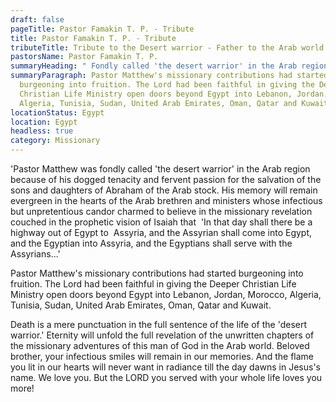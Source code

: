 ```yaml
---
draft: false
pageTitle: Pastor Famakin T. P. - Tribute
title: Pastor Famakin T. P. - Tribute
tributeTitle: Tribute to the Desert warrior - Father to the Arab world mission field
pastorsName: Pastor Famakin T. P.
summaryHeading: " Fondly called 'the desert warrior' in the Arab region"
summaryParagraph: Pastor Matthew's missionary contributions had started
  burgeoning into fruition. The Lord had been faithful in giving the Deeper
  Christian Life Ministry open doors beyond Egypt into Lebanon, Jordan, Morocco,
  Algeria, Tunisia, Sudan, United Arab Emirates, Oman, Qatar and Kuwait.
locationStatus: Egypt
location: Egypt
headless: true
category: Missionary
---
```

'Pastor Matthew was fondly called 'the desert warrior' in the Arab region because of his dogged tenacity and fervent passion for the salvation of the sons and daughters of Abraham of the Arab stock. His memory will remain evergreen in the hearts of the Arab brethren and ministers whose infectious but unpretentious candor charmed to believe in the missionary revelation couched in the prophetic vision of Isaiah that  'In that day shall there be a highway out of Egypt to  Assyria, and the Assyrian shall come into Egypt, and the Egyptian into Assyria, and the Egyptians shall serve with the Assyrians...'

Pastor Matthew's missionary contributions had started burgeoning into fruition. The Lord had been faithful in giving the Deeper Christian Life Ministry open doors beyond Egypt into Lebanon, Jordan, Morocco, Algeria, Tunisia, Sudan, United Arab Emirates, Oman, Qatar and Kuwait.

Death is a mere punctuation in the full sentence of the life of the 'desert warrior.' Eternity will unfold the full revelation of the unwritten chapters of the missionary adventures of this man of God in the Arab world.
Beloved brother, your infectious smiles will remain in our memories. And the flame you lit in our hearts will never want in radiance till the day dawns in Jesus's name. We love you. But the LORD you served with your whole life loves you more!
